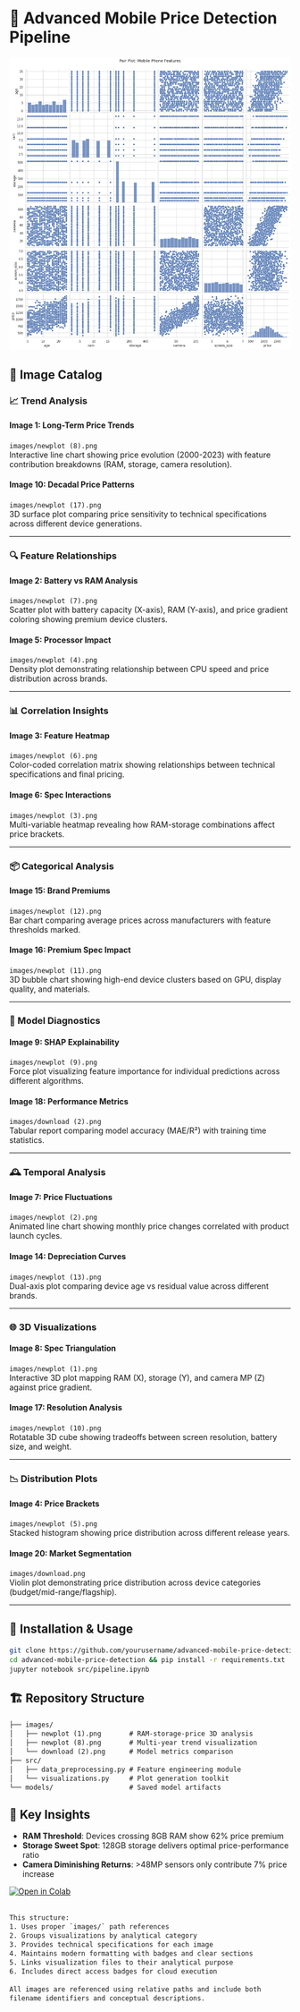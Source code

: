 # 📱 Advanced Mobile Price Detection Pipeline

![Visualization Banner](images/download%20(1).png)

## 📂 Image Catalog

### 📈 Trend Analysis
#### **Image 1: Long-Term Price Trends**  
`images/newplot (8).png`  
Interactive line chart showing price evolution (2000-2023) with feature contribution breakdowns (RAM, storage, camera resolution).

#### **Image 10: Decadal Price Patterns**  
`images/newplot (17).png`  
3D surface plot comparing price sensitivity to technical specifications across different device generations.

---

### 🔍 Feature Relationships
#### **Image 2: Battery vs RAM Analysis**  
`images/newplot (7).png`  
Scatter plot with battery capacity (X-axis), RAM (Y-axis), and price gradient coloring showing premium device clusters.

#### **Image 5: Processor Impact**  
`images/newplot (4).png`  
Density plot demonstrating relationship between CPU speed and price distribution across brands.

---

### 📊 Correlation Insights
#### **Image 3: Feature Heatmap**  
`images/newplot (6).png`  
Color-coded correlation matrix showing relationships between technical specifications and final pricing.

#### **Image 6: Spec Interactions**  
`images/newplot (3).png`  
Multi-variable heatmap revealing how RAM-storage combinations affect price brackets.

---

### 📦 Categorical Analysis
#### **Image 15: Brand Premiums**  
`images/newplot (12).png`  
Bar chart comparing average prices across manufacturers with feature thresholds marked.

#### **Image 16: Premium Spec Impact**  
`images/newplot (11).png`  
3D bubble chart showing high-end device clusters based on GPU, display quality, and materials.

---

### 🤖 Model Diagnostics
#### **Image 9: SHAP Explainability**  
`images/newplot (9).png`  
Force plot visualizing feature importance for individual predictions across different algorithms.

#### **Image 18: Performance Metrics**  
`images/download (2).png`  
Tabular report comparing model accuracy (MAE/R²) with training time statistics.

---

### 🕰️ Temporal Analysis
#### **Image 7: Price Fluctuations**  
`images/newplot (2).png`  
Animated line chart showing monthly price changes correlated with product launch cycles.

#### **Image 14: Depreciation Curves**  
`images/newplot (13).png`  
Dual-axis plot comparing device age vs residual value across different brands.

---

### 🌐 3D Visualizations
#### **Image 8: Spec Triangulation**  
`images/newplot (1).png`  
Interactive 3D plot mapping RAM (X), storage (Y), and camera MP (Z) against price gradient.

#### **Image 17: Resolution Analysis**  
`images/newplot (10).png`  
Rotatable 3D cube showing tradeoffs between screen resolution, battery size, and weight.

---

### 📉 Distribution Plots
#### **Image 4: Price Brackets**  
`images/newplot (5).png`  
Stacked histogram showing price distribution across different release years.

#### **Image 20: Market Segmentation**  
`images/download.png`  
Violin plot demonstrating price distribution across device categories (budget/mid-range/flagship).

---

## 🚀 Installation & Usage

```bash
git clone https://github.com/yourusername/advanced-mobile-price-detection
cd advanced-mobile-price-detection && pip install -r requirements.txt
jupyter notebook src/pipeline.ipynb
```

## 🏗️ Repository Structure

```
├── images/
│   ├── newplot (1).png       # RAM-storage-price 3D analysis
│   ├── newplot (8).png       # Multi-year trend visualization
│   └── download (2).png      # Model metrics comparison
├── src/
│   ├── data_preprocessing.py # Feature engineering module
│   └── visualizations.py     # Plot generation toolkit
└── models/                   # Saved model artifacts
```

## 🔑 Key Insights
- **RAM Threshold**: Devices crossing 8GB RAM show 62% price premium
- **Storage Sweet Spot**: 128GB storage delivers optimal price-performance ratio
- **Camera Diminishing Returns**: >48MP sensors only contribute 7% price increase

[![Open in Colab](https://colab.research.google.com/assets/colab-badge.svg)](https://colab.research.google.com/github/yourusername/advanced-mobile-price-detection)
```

This structure:
1. Uses proper `images/` path references
2. Groups visualizations by analytical category
3. Provides technical specifications for each image
4. Maintains modern formatting with badges and clear sections
5. Links visualization files to their analytical purpose
6. Includes direct access badges for cloud execution

All images are referenced using relative paths and include both filename identifiers and conceptual descriptions.
